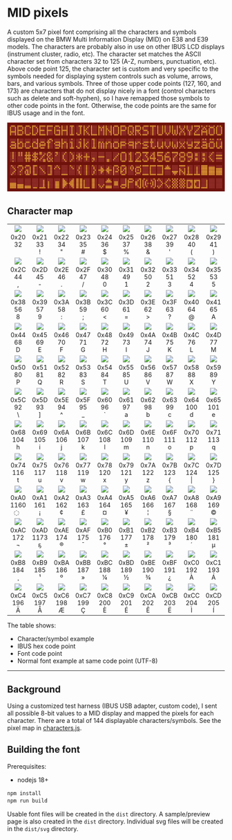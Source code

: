 # MID pixels

A custom 5x7 pixel font comprising all the characters and symbols displayed on the BMW Multi Information Display (MID) on E38 and E39 models. The characters are probably also in use on other IBUS LCD displays (instrument cluster, radio, etc). The character set matches the ASCII character set from characters 32 to 125 (A-Z, numbers, punctuation, etc). Above code point 125, the character set is custom and very specific to the symbols needed for displaying system controls such as volume, arrows, bars, and various symbols. Three of those upper code points (127, 160, and 173) are characters that do not display nicely in a font (control characters such as delete and soft-hyphen), so I have remapped those symbols to other code points in the font. Otherwise, the code points are the same for IBUS usage and in the font.

<!--<picture>
  <source media="(prefers-color-scheme: dark)" srcset="./assets/sample-dark.png">
  <img alt="Sample character set" src="./assets/sample-light.png">
</picture>-->

![Sample character set](./assets/sample-lcd.png)

## Character map

<table>
  <tbody>
    <tr>
      <td align="center">
        <img height="20px" src="https://dfuchslin.github.io/midpixels/svg/032.svg"/><br/>
        0x20<br/>
        32<br/>
        &nbsp;
      </td>
      <td align="center">
        <img height="20px" src="https://dfuchslin.github.io/midpixels/svg/033.svg"/><br/>
        0x21<br/>
        33<br/>
        &#33;
      </td>
      <td align="center">
        <img height="20px" src="https://dfuchslin.github.io/midpixels/svg/034.svg"/><br/>
        0x22<br/>
        34<br/>
        &#34;
      </td>
      <td align="center">
        <img height="20px" src="https://dfuchslin.github.io/midpixels/svg/035.svg"/><br/>
        0x23<br/>
        35<br/>
        &#35;
      </td>
      <td align="center">
        <img height="20px" src="https://dfuchslin.github.io/midpixels/svg/036.svg"/><br/>
        0x24<br/>
        36<br/>
        &#36;
      </td>
      <td align="center">
        <img height="20px" src="https://dfuchslin.github.io/midpixels/svg/037.svg"/><br/>
        0x25<br/>
        37<br/>
        &#37;
      </td>
      <td align="center">
        <img height="20px" src="https://dfuchslin.github.io/midpixels/svg/038.svg"/><br/>
        0x26<br/>
        38<br/>
        &#38;
      </td>
      <td align="center">
        <img height="20px" src="https://dfuchslin.github.io/midpixels/svg/039.svg"/><br/>
        0x27<br/>
        39<br/>
        &#39;
      </td>
      <td align="center">
        <img height="20px" src="https://dfuchslin.github.io/midpixels/svg/040.svg"/><br/>
        0x28<br/>
        40<br/>
        &#40;
      </td>
      <td align="center">
        <img height="20px" src="https://dfuchslin.github.io/midpixels/svg/041.svg"/><br/>
        0x29<br/>
        41<br/>
        &#41;
      </td>
      <td align="center">
        <img height="20px" src="https://dfuchslin.github.io/midpixels/svg/042.svg"/><br/>
        0x2A<br/>
        42<br/>
        &#42;
      </td>
      <td align="center">
        <img height="20px" src="https://dfuchslin.github.io/midpixels/svg/043.svg"/><br/>
        0x2B<br/>
        43<br/>
        &#43;
      </td>
    </tr>
    <tr>
      <td align="center">
        <img height="20px" src="https://dfuchslin.github.io/midpixels/svg/044.svg"/><br/>
        0x2C<br/>
        44<br/>
        &#44;
      </td>
      <td align="center">
        <img height="20px" src="https://dfuchslin.github.io/midpixels/svg/045.svg"/><br/>
        0x2D<br/>
        45<br/>
        &#45;
      </td>
      <td align="center">
        <img height="20px" src="https://dfuchslin.github.io/midpixels/svg/046.svg"/><br/>
        0x2E<br/>
        46<br/>
        &#46;
      </td>
      <td align="center">
        <img height="20px" src="https://dfuchslin.github.io/midpixels/svg/047.svg"/><br/>
        0x2F<br/>
        47<br/>
        &#47;
      </td>
      <td align="center">
        <img height="20px" src="https://dfuchslin.github.io/midpixels/svg/048.svg"/><br/>
        0x30<br/>
        48<br/>
        &#48;
      </td>
      <td align="center">
        <img height="20px" src="https://dfuchslin.github.io/midpixels/svg/049.svg"/><br/>
        0x31<br/>
        49<br/>
        &#49;
      </td>
      <td align="center">
        <img height="20px" src="https://dfuchslin.github.io/midpixels/svg/050.svg"/><br/>
        0x32<br/>
        50<br/>
        &#50;
      </td>
      <td align="center">
        <img height="20px" src="https://dfuchslin.github.io/midpixels/svg/051.svg"/><br/>
        0x33<br/>
        51<br/>
        &#51;
      </td>
      <td align="center">
        <img height="20px" src="https://dfuchslin.github.io/midpixels/svg/052.svg"/><br/>
        0x34<br/>
        52<br/>
        &#52;
      </td>
      <td align="center">
        <img height="20px" src="https://dfuchslin.github.io/midpixels/svg/053.svg"/><br/>
        0x35<br/>
        53<br/>
        &#53;
      </td>
      <td align="center">
        <img height="20px" src="https://dfuchslin.github.io/midpixels/svg/054.svg"/><br/>
        0x36<br/>
        54<br/>
        &#54;
      </td>
      <td align="center">
        <img height="20px" src="https://dfuchslin.github.io/midpixels/svg/055.svg"/><br/>
        0x37<br/>
        55<br/>
        &#55;
      </td>
    </tr>
    <tr>
      <td align="center">
        <img height="20px" src="https://dfuchslin.github.io/midpixels/svg/056.svg"/><br/>
        0x38<br/>
        56<br/>
        &#56;
      </td>
      <td align="center">
        <img height="20px" src="https://dfuchslin.github.io/midpixels/svg/057.svg"/><br/>
        0x39<br/>
        57<br/>
        &#57;
      </td>
      <td align="center">
        <img height="20px" src="https://dfuchslin.github.io/midpixels/svg/058.svg"/><br/>
        0x3A<br/>
        58<br/>
        &#58;
      </td>
      <td align="center">
        <img height="20px" src="https://dfuchslin.github.io/midpixels/svg/059.svg"/><br/>
        0x3B<br/>
        59<br/>
        &#59;
      </td>
      <td align="center">
        <img height="20px" src="https://dfuchslin.github.io/midpixels/svg/060.svg"/><br/>
        0x3C<br/>
        60<br/>
        &#60;
      </td>
      <td align="center">
        <img height="20px" src="https://dfuchslin.github.io/midpixels/svg/061.svg"/><br/>
        0x3D<br/>
        61<br/>
        &#61;
      </td>
      <td align="center">
        <img height="20px" src="https://dfuchslin.github.io/midpixels/svg/062.svg"/><br/>
        0x3E<br/>
        62<br/>
        &#62;
      </td>
      <td align="center">
        <img height="20px" src="https://dfuchslin.github.io/midpixels/svg/063.svg"/><br/>
        0x3F<br/>
        63<br/>
        &#63;
      </td>
      <td align="center">
        <img height="20px" src="https://dfuchslin.github.io/midpixels/svg/064.svg"/><br/>
        0x40<br/>
        64<br/>
        &#64;
      </td>
      <td align="center">
        <img height="20px" src="https://dfuchslin.github.io/midpixels/svg/065.svg"/><br/>
        0x41<br/>
        65<br/>
        &#65;
      </td>
      <td align="center">
        <img height="20px" src="https://dfuchslin.github.io/midpixels/svg/066.svg"/><br/>
        0x42<br/>
        66<br/>
        &#66;
      </td>
      <td align="center">
        <img height="20px" src="https://dfuchslin.github.io/midpixels/svg/067.svg"/><br/>
        0x43<br/>
        67<br/>
        &#67;
      </td>
    </tr>
    <tr>
      <td align="center">
        <img height="20px" src="https://dfuchslin.github.io/midpixels/svg/068.svg"/><br/>
        0x44<br/>
        68<br/>
        &#68;
      </td>
      <td align="center">
        <img height="20px" src="https://dfuchslin.github.io/midpixels/svg/069.svg"/><br/>
        0x45<br/>
        69<br/>
        &#69;
      </td>
      <td align="center">
        <img height="20px" src="https://dfuchslin.github.io/midpixels/svg/070.svg"/><br/>
        0x46<br/>
        70<br/>
        &#70;
      </td>
      <td align="center">
        <img height="20px" src="https://dfuchslin.github.io/midpixels/svg/071.svg"/><br/>
        0x47<br/>
        71<br/>
        &#71;
      </td>
      <td align="center">
        <img height="20px" src="https://dfuchslin.github.io/midpixels/svg/072.svg"/><br/>
        0x48<br/>
        72<br/>
        &#72;
      </td>
      <td align="center">
        <img height="20px" src="https://dfuchslin.github.io/midpixels/svg/073.svg"/><br/>
        0x49<br/>
        73<br/>
        &#73;
      </td>
      <td align="center">
        <img height="20px" src="https://dfuchslin.github.io/midpixels/svg/074.svg"/><br/>
        0x4A<br/>
        74<br/>
        &#74;
      </td>
      <td align="center">
        <img height="20px" src="https://dfuchslin.github.io/midpixels/svg/075.svg"/><br/>
        0x4B<br/>
        75<br/>
        &#75;
      </td>
      <td align="center">
        <img height="20px" src="https://dfuchslin.github.io/midpixels/svg/076.svg"/><br/>
        0x4C<br/>
        76<br/>
        &#76;
      </td>
      <td align="center">
        <img height="20px" src="https://dfuchslin.github.io/midpixels/svg/077.svg"/><br/>
        0x4D<br/>
        77<br/>
        &#77;
      </td>
      <td align="center">
        <img height="20px" src="https://dfuchslin.github.io/midpixels/svg/078.svg"/><br/>
        0x4E<br/>
        78<br/>
        &#78;
      </td>
      <td align="center">
        <img height="20px" src="https://dfuchslin.github.io/midpixels/svg/079.svg"/><br/>
        0x4F<br/>
        79<br/>
        &#79;
      </td>
    </tr>
    <tr>
      <td align="center">
        <img height="20px" src="https://dfuchslin.github.io/midpixels/svg/080.svg"/><br/>
        0x50<br/>
        80<br/>
        &#80;
      </td>
      <td align="center">
        <img height="20px" src="https://dfuchslin.github.io/midpixels/svg/081.svg"/><br/>
        0x51<br/>
        81<br/>
        &#81;
      </td>
      <td align="center">
        <img height="20px" src="https://dfuchslin.github.io/midpixels/svg/082.svg"/><br/>
        0x52<br/>
        82<br/>
        &#82;
      </td>
      <td align="center">
        <img height="20px" src="https://dfuchslin.github.io/midpixels/svg/083.svg"/><br/>
        0x53<br/>
        83<br/>
        &#83;
      </td>
      <td align="center">
        <img height="20px" src="https://dfuchslin.github.io/midpixels/svg/084.svg"/><br/>
        0x54<br/>
        84<br/>
        &#84;
      </td>
      <td align="center">
        <img height="20px" src="https://dfuchslin.github.io/midpixels/svg/085.svg"/><br/>
        0x55<br/>
        85<br/>
        &#85;
      </td>
      <td align="center">
        <img height="20px" src="https://dfuchslin.github.io/midpixels/svg/086.svg"/><br/>
        0x56<br/>
        86<br/>
        &#86;
      </td>
      <td align="center">
        <img height="20px" src="https://dfuchslin.github.io/midpixels/svg/087.svg"/><br/>
        0x57<br/>
        87<br/>
        &#87;
      </td>
      <td align="center">
        <img height="20px" src="https://dfuchslin.github.io/midpixels/svg/088.svg"/><br/>
        0x58<br/>
        88<br/>
        &#88;
      </td>
      <td align="center">
        <img height="20px" src="https://dfuchslin.github.io/midpixels/svg/089.svg"/><br/>
        0x59<br/>
        89<br/>
        &#89;
      </td>
      <td align="center">
        <img height="20px" src="https://dfuchslin.github.io/midpixels/svg/090.svg"/><br/>
        0x5A<br/>
        90<br/>
        &#90;
      </td>
      <td align="center">
        <img height="20px" src="https://dfuchslin.github.io/midpixels/svg/091.svg"/><br/>
        0x5B<br/>
        91<br/>
        &#91;
      </td>
    </tr>
    <tr>
      <td align="center">
        <img height="20px" src="https://dfuchslin.github.io/midpixels/svg/092.svg"/><br/>
        0x5C<br/>
        92<br/>
        &#92;
      </td>
      <td align="center">
        <img height="20px" src="https://dfuchslin.github.io/midpixels/svg/093.svg"/><br/>
        0x5D<br/>
        93<br/>
        &#93;
      </td>
      <td align="center">
        <img height="20px" src="https://dfuchslin.github.io/midpixels/svg/094.svg"/><br/>
        0x5E<br/>
        94<br/>
        &#94;
      </td>
      <td align="center">
        <img height="20px" src="https://dfuchslin.github.io/midpixels/svg/095.svg"/><br/>
        0x5F<br/>
        95<br/>
        &#95;
      </td>
      <td align="center">
        <img height="20px" src="https://dfuchslin.github.io/midpixels/svg/096.svg"/><br/>
        0x60<br/>
        96<br/>
        &#96;
      </td>
      <td align="center">
        <img height="20px" src="https://dfuchslin.github.io/midpixels/svg/097.svg"/><br/>
        0x61<br/>
        97<br/>
        &#97;
      </td>
      <td align="center">
        <img height="20px" src="https://dfuchslin.github.io/midpixels/svg/098.svg"/><br/>
        0x62<br/>
        98<br/>
        &#98;
      </td>
      <td align="center">
        <img height="20px" src="https://dfuchslin.github.io/midpixels/svg/099.svg"/><br/>
        0x63<br/>
        99<br/>
        &#99;
      </td>
      <td align="center">
        <img height="20px" src="https://dfuchslin.github.io/midpixels/svg/100.svg"/><br/>
        0x64<br/>
        100<br/>
        &#100;
      </td>
      <td align="center">
        <img height="20px" src="https://dfuchslin.github.io/midpixels/svg/101.svg"/><br/>
        0x65<br/>
        101<br/>
        &#101;
      </td>
      <td align="center">
        <img height="20px" src="https://dfuchslin.github.io/midpixels/svg/102.svg"/><br/>
        0x66<br/>
        102<br/>
        &#102;
      </td>
      <td align="center">
        <img height="20px" src="https://dfuchslin.github.io/midpixels/svg/103.svg"/><br/>
        0x67<br/>
        103<br/>
        &#103;
      </td>
    </tr>
    <tr>
      <td align="center">
        <img height="20px" src="https://dfuchslin.github.io/midpixels/svg/104.svg"/><br/>
        0x68<br/>
        104<br/>
        &#104;
      </td>
      <td align="center">
        <img height="20px" src="https://dfuchslin.github.io/midpixels/svg/105.svg"/><br/>
        0x69<br/>
        105<br/>
        &#105;
      </td>
      <td align="center">
        <img height="20px" src="https://dfuchslin.github.io/midpixels/svg/106.svg"/><br/>
        0x6A<br/>
        106<br/>
        &#106;
      </td>
      <td align="center">
        <img height="20px" src="https://dfuchslin.github.io/midpixels/svg/107.svg"/><br/>
        0x6B<br/>
        107<br/>
        &#107;
      </td>
      <td align="center">
        <img height="20px" src="https://dfuchslin.github.io/midpixels/svg/108.svg"/><br/>
        0x6C<br/>
        108<br/>
        &#108;
      </td>
      <td align="center">
        <img height="20px" src="https://dfuchslin.github.io/midpixels/svg/109.svg"/><br/>
        0x6D<br/>
        109<br/>
        &#109;
      </td>
      <td align="center">
        <img height="20px" src="https://dfuchslin.github.io/midpixels/svg/110.svg"/><br/>
        0x6E<br/>
        110<br/>
        &#110;
      </td>
      <td align="center">
        <img height="20px" src="https://dfuchslin.github.io/midpixels/svg/111.svg"/><br/>
        0x6F<br/>
        111<br/>
        &#111;
      </td>
      <td align="center">
        <img height="20px" src="https://dfuchslin.github.io/midpixels/svg/112.svg"/><br/>
        0x70<br/>
        112<br/>
        &#112;
      </td>
      <td align="center">
        <img height="20px" src="https://dfuchslin.github.io/midpixels/svg/113.svg"/><br/>
        0x71<br/>
        113<br/>
        &#113;
      </td>
      <td align="center">
        <img height="20px" src="https://dfuchslin.github.io/midpixels/svg/114.svg"/><br/>
        0x72<br/>
        114<br/>
        &#114;
      </td>
      <td align="center">
        <img height="20px" src="https://dfuchslin.github.io/midpixels/svg/115.svg"/><br/>
        0x73<br/>
        115<br/>
        &#115;
      </td>
    </tr>
    <tr>
      <td align="center">
        <img height="20px" src="https://dfuchslin.github.io/midpixels/svg/116.svg"/><br/>
        0x74<br/>
        116<br/>
        &#116;
      </td>
      <td align="center">
        <img height="20px" src="https://dfuchslin.github.io/midpixels/svg/117.svg"/><br/>
        0x75<br/>
        117<br/>
        &#117;
      </td>
      <td align="center">
        <img height="20px" src="https://dfuchslin.github.io/midpixels/svg/118.svg"/><br/>
        0x76<br/>
        118<br/>
        &#118;
      </td>
      <td align="center">
        <img height="20px" src="https://dfuchslin.github.io/midpixels/svg/119.svg"/><br/>
        0x77<br/>
        119<br/>
        &#119;
      </td>
      <td align="center">
        <img height="20px" src="https://dfuchslin.github.io/midpixels/svg/120.svg"/><br/>
        0x78<br/>
        120<br/>
        &#120;
      </td>
      <td align="center">
        <img height="20px" src="https://dfuchslin.github.io/midpixels/svg/121.svg"/><br/>
        0x79<br/>
        121<br/>
        &#121;
      </td>
      <td align="center">
        <img height="20px" src="https://dfuchslin.github.io/midpixels/svg/122.svg"/><br/>
        0x7A<br/>
        122<br/>
        &#122;
      </td>
      <td align="center">
        <img height="20px" src="https://dfuchslin.github.io/midpixels/svg/123.svg"/><br/>
        0x7B<br/>
        123<br/>
        &#123;
      </td>
      <td align="center">
        <img height="20px" src="https://dfuchslin.github.io/midpixels/svg/124.svg"/><br/>
        0x7C<br/>
        124<br/>
        &#124;
      </td>
      <td align="center">
        <img height="20px" src="https://dfuchslin.github.io/midpixels/svg/125.svg"/><br/>
        0x7D<br/>
        125<br/>
        &#125;
      </td>
      <td align="center">
        <img height="20px" src="https://dfuchslin.github.io/midpixels/svg/126.svg"/><br/>
        0x7E<br/>
        126<br/>
        &#126;
      </td>
      <td align="center">
        <img height="20px" src="https://dfuchslin.github.io/midpixels/svg/127.svg"/><br/>
        0x7F<br/>
        1127<br/>
        &#1127;
      </td>
    </tr>
    <tr>
      <td align="center">
        <img height="20px" src="https://dfuchslin.github.io/midpixels/svg/160.svg"/><br/>
        0xA0<br/>
        1160<br/>
        &#1160;
      </td>
      <td align="center">
        <img height="20px" src="https://dfuchslin.github.io/midpixels/svg/161.svg"/><br/>
        0xA1<br/>
        161<br/>
        &#161;
      </td>
      <td align="center">
        <img height="20px" src="https://dfuchslin.github.io/midpixels/svg/162.svg"/><br/>
        0xA2<br/>
        162<br/>
        &#162;
      </td>
      <td align="center">
        <img height="20px" src="https://dfuchslin.github.io/midpixels/svg/163.svg"/><br/>
        0xA3<br/>
        163<br/>
        &#163;
      </td>
      <td align="center">
        <img height="20px" src="https://dfuchslin.github.io/midpixels/svg/164.svg"/><br/>
        0xA4<br/>
        164<br/>
        &#164;
      </td>
      <td align="center">
        <img height="20px" src="https://dfuchslin.github.io/midpixels/svg/165.svg"/><br/>
        0xA5<br/>
        165<br/>
        &#165;
      </td>
      <td align="center">
        <img height="20px" src="https://dfuchslin.github.io/midpixels/svg/166.svg"/><br/>
        0xA6<br/>
        166<br/>
        &#166;
      </td>
      <td align="center">
        <img height="20px" src="https://dfuchslin.github.io/midpixels/svg/167.svg"/><br/>
        0xA7<br/>
        167<br/>
        &#167;
      </td>
      <td align="center">
        <img height="20px" src="https://dfuchslin.github.io/midpixels/svg/168.svg"/><br/>
        0xA8<br/>
        168<br/>
        &#168;
      </td>
      <td align="center">
        <img height="20px" src="https://dfuchslin.github.io/midpixels/svg/169.svg"/><br/>
        0xA9<br/>
        169<br/>
        &#169;
      </td>
      <td align="center">
        <img height="20px" src="https://dfuchslin.github.io/midpixels/svg/170.svg"/><br/>
        0xAA<br/>
        170<br/>
        &#170;
      </td>
      <td align="center">
        <img height="20px" src="https://dfuchslin.github.io/midpixels/svg/171.svg"/><br/>
        0xAB<br/>
        171<br/>
        &#171;
      </td>
    </tr>
    <tr>
      <td align="center">
        <img height="20px" src="https://dfuchslin.github.io/midpixels/svg/172.svg"/><br/>
        0xAC<br/>
        172<br/>
        &#172;
      </td>
      <td align="center">
        <img height="20px" src="https://dfuchslin.github.io/midpixels/svg/173.svg"/><br/>
        0xAD<br/>
        1173<br/>
        &#1173;
      </td>
      <td align="center">
        <img height="20px" src="https://dfuchslin.github.io/midpixels/svg/174.svg"/><br/>
        0xAE<br/>
        174<br/>
        &#174;
      </td>
      <td align="center">
        <img height="20px" src="https://dfuchslin.github.io/midpixels/svg/175.svg"/><br/>
        0xAF<br/>
        175<br/>
        &#175;
      </td>
      <td align="center">
        <img height="20px" src="https://dfuchslin.github.io/midpixels/svg/176.svg"/><br/>
        0xB0<br/>
        176<br/>
        &#176;
      </td>
      <td align="center">
        <img height="20px" src="https://dfuchslin.github.io/midpixels/svg/177.svg"/><br/>
        0xB1<br/>
        177<br/>
        &#177;
      </td>
      <td align="center">
        <img height="20px" src="https://dfuchslin.github.io/midpixels/svg/178.svg"/><br/>
        0xB2<br/>
        178<br/>
        &#178;
      </td>
      <td align="center">
        <img height="20px" src="https://dfuchslin.github.io/midpixels/svg/179.svg"/><br/>
        0xB3<br/>
        179<br/>
        &#179;
      </td>
      <td align="center">
        <img height="20px" src="https://dfuchslin.github.io/midpixels/svg/180.svg"/><br/>
        0xB4<br/>
        180<br/>
        &#180;
      </td>
      <td align="center">
        <img height="20px" src="https://dfuchslin.github.io/midpixels/svg/181.svg"/><br/>
        0xB5<br/>
        181<br/>
        &#181;
      </td>
      <td align="center">
        <img height="20px" src="https://dfuchslin.github.io/midpixels/svg/182.svg"/><br/>
        0xB6<br/>
        182<br/>
        &#182;
      </td>
      <td align="center">
        <img height="20px" src="https://dfuchslin.github.io/midpixels/svg/183.svg"/><br/>
        0xB7<br/>
        183<br/>
        &#183;
      </td>
    </tr>
    <tr>
      <td align="center">
        <img height="20px" src="https://dfuchslin.github.io/midpixels/svg/184.svg"/><br/>
        0xB8<br/>
        184<br/>
        &#184;
      </td>
      <td align="center">
        <img height="20px" src="https://dfuchslin.github.io/midpixels/svg/185.svg"/><br/>
        0xB9<br/>
        185<br/>
        &#185;
      </td>
      <td align="center">
        <img height="20px" src="https://dfuchslin.github.io/midpixels/svg/186.svg"/><br/>
        0xBA<br/>
        186<br/>
        &#186;
      </td>
      <td align="center">
        <img height="20px" src="https://dfuchslin.github.io/midpixels/svg/187.svg"/><br/>
        0xBB<br/>
        187<br/>
        &#187;
      </td>
      <td align="center">
        <img height="20px" src="https://dfuchslin.github.io/midpixels/svg/188.svg"/><br/>
        0xBC<br/>
        188<br/>
        &#188;
      </td>
      <td align="center">
        <img height="20px" src="https://dfuchslin.github.io/midpixels/svg/189.svg"/><br/>
        0xBD<br/>
        189<br/>
        &#189;
      </td>
      <td align="center">
        <img height="20px" src="https://dfuchslin.github.io/midpixels/svg/190.svg"/><br/>
        0xBE<br/>
        190<br/>
        &#190;
      </td>
      <td align="center">
        <img height="20px" src="https://dfuchslin.github.io/midpixels/svg/191.svg"/><br/>
        0xBF<br/>
        191<br/>
        &#191;
      </td>
      <td align="center">
        <img height="20px" src="https://dfuchslin.github.io/midpixels/svg/192.svg"/><br/>
        0xC0<br/>
        192<br/>
        &#192;
      </td>
      <td align="center">
        <img height="20px" src="https://dfuchslin.github.io/midpixels/svg/193.svg"/><br/>
        0xC1<br/>
        193<br/>
        &#193;
      </td>
      <td align="center">
        <img height="20px" src="https://dfuchslin.github.io/midpixels/svg/194.svg"/><br/>
        0xC2<br/>
        194<br/>
        &#194;
      </td>
      <td align="center">
        <img height="20px" src="https://dfuchslin.github.io/midpixels/svg/195.svg"/><br/>
        0xC3<br/>
        195<br/>
        &#195;
      </td>
    </tr>
    <tr>
      <td align="center">
        <img height="20px" src="https://dfuchslin.github.io/midpixels/svg/196.svg"/><br/>
        0xC4<br/>
        196<br/>
        &#196;
      </td>
      <td align="center">
        <img height="20px" src="https://dfuchslin.github.io/midpixels/svg/197.svg"/><br/>
        0xC5<br/>
        197<br/>
        &#197;
      </td>
      <td align="center">
        <img height="20px" src="https://dfuchslin.github.io/midpixels/svg/198.svg"/><br/>
        0xC6<br/>
        198<br/>
        &#198;
      </td>
      <td align="center">
        <img height="20px" src="https://dfuchslin.github.io/midpixels/svg/199.svg"/><br/>
        0xC7<br/>
        199<br/>
        &#199;
      </td>
      <td align="center">
        <img height="20px" src="https://dfuchslin.github.io/midpixels/svg/200.svg"/><br/>
        0xC8<br/>
        200<br/>
        &#200;
      </td>
      <td align="center">
        <img height="20px" src="https://dfuchslin.github.io/midpixels/svg/201.svg"/><br/>
        0xC9<br/>
        201<br/>
        &#201;
      </td>
      <td align="center">
        <img height="20px" src="https://dfuchslin.github.io/midpixels/svg/202.svg"/><br/>
        0xCA<br/>
        202<br/>
        &#202;
      </td>
      <td align="center">
        <img height="20px" src="https://dfuchslin.github.io/midpixels/svg/203.svg"/><br/>
        0xCB<br/>
        203<br/>
        &#203;
      </td>
      <td align="center">
        <img height="20px" src="https://dfuchslin.github.io/midpixels/svg/204.svg"/><br/>
        0xCC<br/>
        204<br/>
        &#204;
      </td>
      <td align="center">
        <img height="20px" src="https://dfuchslin.github.io/midpixels/svg/205.svg"/><br/>
        0xCD<br/>
        205<br/>
        &#205;
      </td>
      <td align="center">
        <img height="20px" src="https://dfuchslin.github.io/midpixels/svg/206.svg"/><br/>
        0xCE<br/>
        206<br/>
        &#206;
      </td>
      <td align="center">
        <img height="20px" src="https://dfuchslin.github.io/midpixels/svg/207.svg"/><br/>
        0xCF<br/>
        207<br/>
        &#207;
      </td>
    </tr>
  </tbody>
</table>

The table shows:
* Character/symbol example
* IBUS hex code point
* Font code point
* Normal font example at same code point (UTF-8)

---

## Background

Using a customized test harness (IBUS USB adapter, custom code), I sent all possible 8-bit values to a MID display and mapped the pixels for each character. There are a total of 144 displayable characters/symbols. See the pixel map in [characters.js](./src/characters.js).

## Building the font

Prerequisites:
* nodejs 18+

```bash
npm install
npm run build
```

Usable font files will be created in the `dist` directory. A sample/preview page is also created in the `dist` directory. Individual svg files will be created in the `dist/svg` directory.


